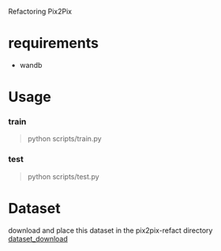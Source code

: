 Refactoring Pix2Pix

# requirements
- wandb

# Usage
### train
> python scripts/train.py

### test
> python scripts/test.py

# Dataset
download and place this dataset in the pix2pix-refact directory
[ dataset_download ](https://drive.google.com/file/d/1BFcIOwZNw6-1E54wmQNWC2yWVfOMitpq/view?usp=sharing)